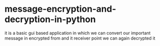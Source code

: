 # message-encryption-and-decryption-in-python
it is a basic gui based application in which we can convert our important message in encrypted from and it receiver point we can again decrypted it
